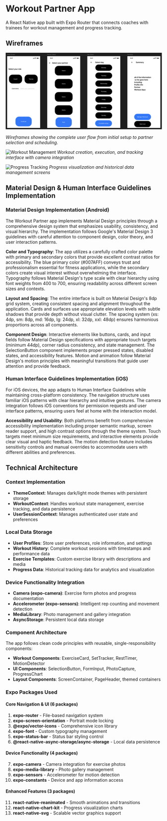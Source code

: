 # Workout Partner App

A React Native app built with Expo Router that connects coaches with trainees for workout management and progress tracking.

## Wireframes

![Wireframes](./assets/wireframes.png)

*Wireframes showing the complete user flow from initial setup to partner selection and scheduling.*

![Workout Management](./assets/wireframes/workout-flow.png)
*Workout creation, execution, and tracking interface with camera integration*

![Progress Tracking](./assets/wireframes/progress-flow.png)
*Progress visualization and historical data management screens*

## Material Design & Human Interface Guidelines Implementation

### Material Design Implementation (Android)

The Workout Partner app implements Material Design principles through a comprehensive design system that emphasizes usability, consistency, and visual hierarchy. The implementation follows Google's Material Design 3 guidelines with careful attention to component design, color theory, and user interaction patterns.

**Color and Typography**: The app utilizes a carefully crafted color palette with primary and secondary colors that provide excellent contrast ratios for accessibility. The blue primary color (#007AFF) conveys trust and professionalism essential for fitness applications, while the secondary colors create visual interest without overwhelming the interface. Typography follows Material Design's type scale with clear hierarchy using font weights from 400 to 700, ensuring readability across different screen sizes and contexts.

**Layout and Spacing**: The entire interface is built on Material Design's 8dp grid system, creating consistent spacing and alignment throughout the application. Cards and surfaces use appropriate elevation levels with subtle shadows that provide depth without visual clutter. The spacing system (xs: 4dp, sm: 8dp, md: 16dp, lg: 24dp, xl: 32dp, xxl: 48dp) ensures harmonious proportions across all components.

**Component Design**: Interactive elements like buttons, cards, and input fields follow Material Design specifications with appropriate touch targets (minimum 44dp), corner radius consistency, and state management. The SelectionButton component implements proper pressed states, disabled states, and accessibility features. Motion and animation follow Material Design's motion principles with meaningful transitions that guide user attention and provide feedback.

### Human Interface Guidelines Implementation (iOS)

For iOS devices, the app adapts to Human Interface Guidelines while maintaining cross-platform consistency. The navigation structure uses familiar iOS patterns with clear hierarchy and intuitive gestures. The camera integration follows iOS conventions for permission requests and user interface patterns, ensuring users feel at home with the interaction model.

**Accessibility and Usability**: Both platforms benefit from comprehensive accessibility implementation including proper semantic markup, screen reader support, and high contrast options through the theme system. Touch targets meet minimum size requirements, and interactive elements provide clear visual and haptic feedback. The motion detection feature includes sensitivity controls and manual overrides to accommodate users with different abilities and preferences.

## Technical Architecture

### Context Implementation
- **ThemeContext**: Manages dark/light mode themes with persistent storage
- **WorkoutContext**: Handles workout state management, exercise tracking, and data persistence
- **UserSessionContext**: Manages authenticated user state and preferences

### Local Data Storage
- **User Profiles**: Store user preferences, role information, and settings
- **Workout History**: Complete workout sessions with timestamps and performance data
- **Exercise Templates**: Custom exercise library with descriptions and media
- **Progress Data**: Historical tracking data for analytics and visualization

### Device Functionality Integration
- **Camera (expo-camera)**: Exercise form photos and progress documentation
- **Accelerometer (expo-sensors)**: Intelligent rep counting and movement detection
- **MediaLibrary**: Photo management and gallery integration
- **AsyncStorage**: Persistent local data storage

### Component Architecture
The app follows clean code principles with reusable, single-responsibility components:
- **Workout Components**: ExerciseCard, SetTracker, RestTimer, MotionDetector
- **UI Components**: SelectionButton, FormInput, PhotoCapture, ProgressChart
- **Layout Components**: ScreenContainer, PageHeader, themed containers
### Expo Packages Used

#### Core Navigation & UI (6 packages)
1. **expo-router** - File-based navigation system
2. **expo-screen-orientation** - Portrait mode locking
3. **@expo/vector-icons** - Comprehensive icon library
4. **expo-font** - Custom typography management
5. **expo-status-bar** - Status bar styling control
6. **@react-native-async-storage/async-storage** - Local data persistence

#### Device Functionality (4 packages)
7. **expo-camera** - Camera integration for exercise photos
8. **expo-media-library** - Photo gallery management
9. **expo-sensors** - Accelerometer for motion detection
10. **expo-constants** - Device and app information access

#### Enhanced Features (3 packages)
11. **react-native-reanimated** - Smooth animations and transitions
12. **react-native-chart-kit** - Progress visualization charts
13. **react-native-svg** - Scalable vector graphics support
